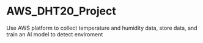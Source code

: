 # AWS_DHT20_Project
Use AWS platform to collect temperature and humidity data, store data, and train an AI model to detect enviroment
